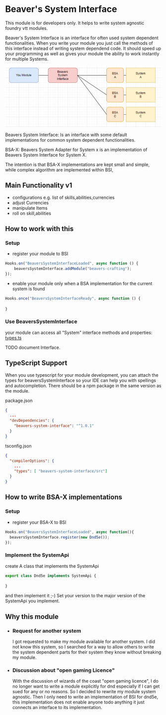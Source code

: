 # Beaver's System Interface
This module is for developers only. It helps to write system agnostic foundry vtt modules.

Beaver's System Interface is an interface for often used system dependent functionalities.
When you write your module you just call the methods of this interface instead of writing system dependend code.
It should speed up your programming as well as gives your module the ability to work instantly for multiple Systems.

![img.png](pictures/img.png)

Beavers System Interface: Is an interface with some default implementations for common system dependent functionalities.

BSA-X: Beavers System Adapter for System x is an implementation of Beavers System Interface for System X.

The intention is that BSA-X implementations are kept small and simple, while complex algorithm are implemented within
BSI,
## Main Functionality v1
- configurations e.g. list of skills,abilities,currencies
- adjust Currencies
- manipulate Items
- roll on skill,abilities
## How to work with this
### Setup
- register your module to BSI

````javascript
Hooks.on("BeaversSystemInterfaceLoaded", async function () {
    beaversSystemInterface.addModule("beavers-crafting");
});
````
- enable your module only when a BSA implementation for the current system is found

````javascript
Hooks.once("BeaversSystemInterfaceReady", async function () {

}
````
### Use BeaversSystemInterface

your module can access all "System" interface methods and properties:
[types.ts](https://github.com/AngryBeaver/beavers-system-interface/blob/main/src/types.ts)

TODO document Interface.

## TypeScript Support

When you use typescript for your module development,
you can attach the types for beaversSystemInterface so your IDE can help you with spellings and autocompletion.
There should be a npm package in the same version as the module.

package.json
````json
{
  ...
  "devDependencies": {
    "beavers-system-interface": "^1.0.1"
  }
}
````
tsconfig.json
````json
{
  "compilerOptions": {
    ...
    "types": [ "beavers-system-interface/src"]
  }
}
````
## How to write BSA-X implementations
### Setup
- register your BSA-X to BSI
````javascript
Hooks.on("BeaversSystemInterfaceLoaded", async function(){
  beaversSystemInterface.register(new Dnd5e());
});
````
### Implement the SystemApi
create A class that implements the SystemApi
````typescript
export class Dnd5e implements SystemApi {
  
}
````
and then implement it ;-)
Set your version to the major version of the SystemApi you implement.

## Why this module

- ### Request for another system
  I got requested to make my module available for another system.
  I did not know this system, so I searched for a way to allow others to write the system dependent parts for their
  system they know
  without breaking my module.
- ### Discussion about "open gaming Licence"
  With the discussion of wizards of the coast "open gaming licence", I do no longer want to write a module explicitly
  for dnd
  especially if I can get sued for any or no reasons. So I decided to rewrite my module system agnostic. Then I only
  need to write an implementation of BSI for dnd5e, this implementation does not enable anyone todo anything it just
  connects an interface to its implementation.



